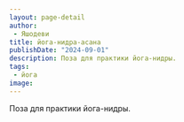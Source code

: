 ```yaml
---
layout: page-detail
author:
 - Яшодеви
title: йога-нидра-асана
publishDate: "2024-09-01"
description: Поза для практики йога-нидры.
tags:
 - йога
image: 
---
```


Поза для практики йога-нидры.


